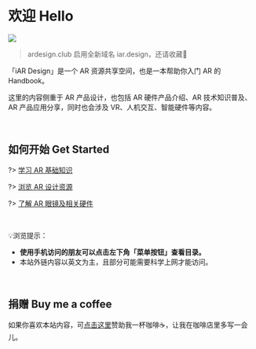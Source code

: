 # 欢迎 Hello

![](assets/logo_branding.png)

>ardesign.club 启用全新域名 iar.design，还请收藏🥳

「iAR Design」是一个 AR 资源共享空间，也是一本帮助你入门 AR 的 Handbook。

这里的内容侧重于 AR 产品设计，也包括 AR 硬件产品介绍、AR 技术知识普及、AR 产品应用分享，同时也会涉及 VR、人机交互、智能硬件等内容。

<br>

## 如何开始 Get Started

?> [学习 AR 基础知识](/intro-ar)

?> [浏览 AR 设计资源](/resources) 

?> [了解 AR 眼镜及相关硬件](/devices)

<br>

💡浏览提示：
- **使用手机访问的朋友可以点击左下角「菜单按钮」查看目录。**
- 本站外链内容以英文为主，且部分可能需要科学上网才能访问。

<br>

## 捐赠 Buy me a coffee
如果你喜欢本站内容，可[点击这里](/donate)赞助我一杯咖啡☕️，让我在咖啡店里多写一会儿。






